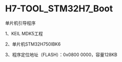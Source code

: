 # H7-TOOL_STM32H7_Boot
单片机引导程序

1、KEIL MDK5工程

2、单片机STM32H750IBK6

3、程序定位地址（FLASH）：0x0800 0000，容量128KB

